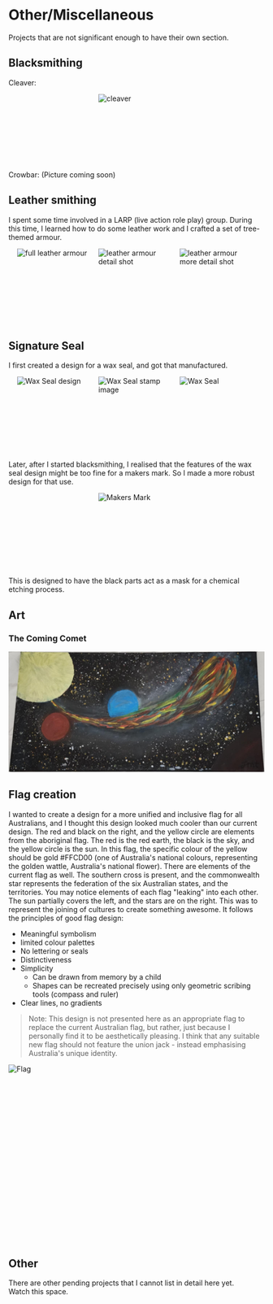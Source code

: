 # Other/Miscellaneous

Projects that are not significant enough to have their own section.

## Blacksmithing

Cleaver:
<div style="display: flex; gap: 10px; justify-content: center;">
	<img src="projects/other/_media/knife.jpg" alt="cleaver" width="150" height="150">
</div>
Crowbar: (Picture coming soon)

## Leather smithing

I spent some time involved in a LARP (live action role play) group. During this time, I learned how to do some leather work and I crafted a set of tree-themed armour.

<div style="display: flex; gap: 10px; justify-content: center;">
	<img src="projects/other/_media/suit-removebg-preview.png" alt="full leather armour" width="150" height="150">
	<img src="projects/other/_media/suit_close.jpg" alt="leather armour detail shot" width="150" height="150">
	<img src="projects/other/_media/suit_closer.jpg" alt="leather armour more detail shot" width="150" height="150">
</div>

## Signature Seal
I first created a design for a wax seal, and got that manufactured.
<div style="display: flex; gap: 10px; justify-content: center;">
	<img src="projects/other/_media/wax_seal_design.png" alt="Wax Seal design" width="150" height="150">
	<img src="projects/other/_media/wax_seal_stamp.png" alt="Wax Seal stamp image" width="150" height="150">
	<img src="projects/other/_media/wax_seal.png" alt="Wax Seal" width="150" height="150">
</div>

Later, after I started blacksmithing, I realised that the features of the wax seal design might be too fine for a makers mark. So I made a more robust design for that use.

<div style="display: flex; gap: 10px; justify-content: center;">
	<img src="projects/other/_media/makers_mark.png" alt="Makers Mark" width="150" height="150">
</div>

This is designed to have the black parts act as a mask for a chemical etching process.

## Art

### The Coming Comet
![comingcomet](./_media/comingcomet.jpg)


## Flag creation
I wanted to create a design for a more unified and inclusive flag for all Australians, and I thought this design looked much cooler than our current design.
The red and black on the right, and the yellow circle are elements from the aboriginal flag. The red is the red earth, the black is the sky, and the yellow circle is the sun.
In this flag, the specific colour of the yellow should be gold #FFCD00 (one of Australia's national colours, representing the golden wattle, Australia's national flower).
There are elements of the current flag as well. The southern cross is present, and the commonwealth star represents the federation of the six Australian states, and the territories.
You may notice elements of each flag "leaking" into each other. The sun partially covers the left, and the stars are on the right. This was to represent the joining of cultures to create something awesome.
It follows the principles of good flag design:
- Meaningful symbolism
- limited colour palettes
- No lettering or seals
- Distinctiveness
- Simplicity 
	- Can be drawn from memory by a child
	- Shapes can be recreated precisely using only geometric scribing tools (compass and ruler)
- Clear lines, no gradients

> Note: This design is not presented here as an appropriate flag to replace the current Australian flag, but rather, just because I personally find it to be aesthetically pleasing. I think that any suitable new flag should not feature the union jack - instead emphasising Australia's unique identity. 
<div style="display: flex; gap: 10px; justify-content: center;">
	<img src="projects/other/_media/flag.png" alt="Flag" width="600" height="350">
</div>

## Other
There are other pending projects that I cannot list in detail here yet.  
Watch this space.